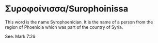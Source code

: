 # Συροφοίνισσα/Surophoinissa
This word is the name Syrophoenician. It is the name of a person from the region of Phoenicia which was part of the country of Syria.

See: Mark 7:26
